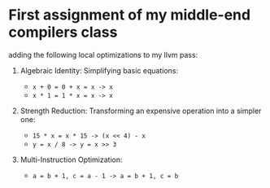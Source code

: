 # First assignment of my middle-end compilers class

adding the following local optimizations to my llvm pass:

1. Algebraic Identity: Simplifying basic equations:
    - `x + 0 = 0 + x = x -> x`
    - `x * 1 = 1 * x = x -> x`

2. Strength Reduction: Transforming an expensive operation into a simpler one:
    - `15 * x = x * 15 -> (x << 4) - x`
    - `y = x / 8 -> y = x >> 3`

3. Multi-Instruction Optimization:
    - `a = b + 1, c = a - 1 -> a = b + 1, c = b`
